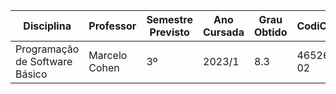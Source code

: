 | Disciplina | Professor | Semestre Previsto | Ano Cursada | Grau Obtido | CodiCred | Carga Horária |
| --- | --- | --- | --- | --- | --- | --- |
| Programação de Software Básico | Marcelo Cohen | 3º | 2023/1 | 8.3 | 46526-02 | 30 |
